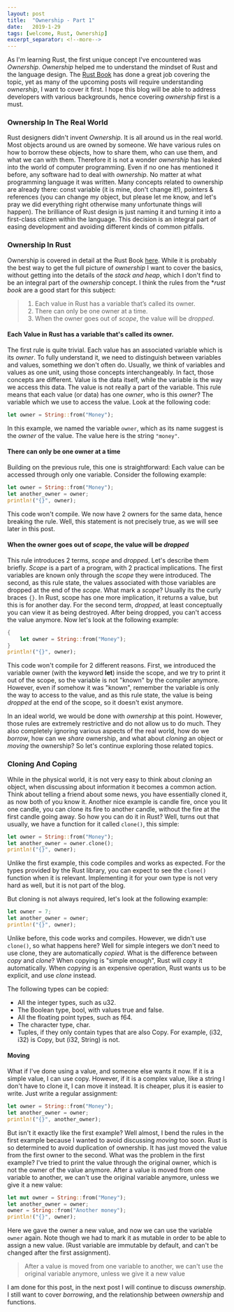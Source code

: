 ```yaml
---
layout: post
title:  "Ownership - Part 1"
date:   2019-1-29
tags: [welcome, Rust, Ownership]
excerpt_separator: <!--more-->
---
```


As I'm learning Rust, the first unique concept I've encountered was *Ownership*.  *Ownership* helped me to understand the mindset of Rust and the language design. The [Rust Book](https://doc.rust-lang.org/book/ "The Rust Book") has done a great job covering the topic, yet as many of the upcoming posts will require understanding *ownership*, I want to cover it first. I hope this blog will be able to address developers with various backgrounds, hence covering *ownership* first is a must.<!--more-->

### Ownership In The Real World

Rust designers didn't invent *Ownership*. It is all around us in the real world. Most objects around us are owned by someone. We have various rules on how to borrow these objects, how to share them, who can use them, and what we can with them. Therefore it is not a wonder *ownership* has leaked into the world of computer programming. Even if no one has mentioned it before, any software had to deal with *ownership*. No matter at what programming language it was written. Many concepts related to ownership are already there: const variable (it is mine, don't change it!), pointers & references (you can change my object, but please let me know, and let's pray we did everything right otherwise many unfortunate things will happen). The brilliance of Rust design is just naming it and turning it into a first-class citizen within the language. This decision is an integral part of easing development and avoiding different kinds of common pitfalls. 

### Ownership In Rust

Ownership is covered in detail at the Rust Book [here](https://doc.rust-lang.org/book/ch04-01-what-is-ownership.html "Ownership at Rust Book"). While it is probably the best way to get the full picture of *ownership* I want to cover the basics, without getting into the details of the *stack and heap*, which I don't find to be an integral part of the *ownership* concept. I think the rules from the **rust book* are a good start for this subject:

> 1) Each value in Rust has a variable that’s called its owner.
> 2) There can only be one owner at a time.
> 3) When the owner goes out of *scope*, the value will be *dropped*.

#### Each Value in Rust has a variable that's called its owner.
The first rule is quite trivial. Each value has an associated variable which is its *owner*. To fully understand it, we need to distinguish between variables and values, something we don't often do. Usually, we think of variables and values as one unit, using those concepts interchangeably. In fact, those concepts are different. Value is the data itself, while the variable is the way we access this data. The value is not really a part of the variable. This rule means that each value (or data) has one *owner*, who is this *owner*? The variable which we use to access the value. Look at the following code:
```rust
let owner = String::from("Money");
```
In this example, we named the variable `owner`, which as its name suggest is the *owner* of the value. The value here is the string `"money"`.  

#### There can only be one owner at a time
Building on the previous rule, this one is straightforward:
Each value can be accessed through only one variable. Consider the following example:
```rust
let owner = String::from("Money");
let another_owner = owner;
println!("{}", owner);
```

This code won't compile. We now have 2 owners for the same data, hence breaking the rule. Well, this statement is not precisely true, as we will see later in this post.

#### When the owner goes out of *scope*, the value will be *dropped*
This rule introduces 2 terms, *scope* and *dropped*. Let's describe them briefly.
*Scope* is a part of a program, with 2 practical implications. The first variables are known only through the *scope* they were introduced. The second, as this rule state, the values associated with those variables are dropped at the end of the *scope*. What mark a *scope*? Usually its the curly braces `{}`. In Rust, scope has one more implication, it returns a value, but this is for another day. For the second term, *dropped*, at least conceptually you can view it as being destroyed. After being dropped, you can't access the value anymore. Now let's look at the following example:

```rust
{
    let owner = String::from("Money");
}
println!("{}", owner);
```
This code won't compile for 2 different reasons. First, we introduced the variable owner (with the keyword **let**) inside the scope, and we try to print it out of the scope, so the variable is not "known" by the compiler anymore. However, even if somehow it was "known", remember the variable is only the way to access to the value, and as this rule state, the value is being *dropped* at the end of the scope, so it doesn't exist anymore. 

In an ideal world, we would be done with *ownership* at this point. However, those rules are extremely restrictive and do not allow us to do much. They also completely ignoring various aspects of the real world, how do we *borrow*, how can we *share* ownership, and what about *cloning* an object or *moving* the ownership? So let's continue exploring those related topics.

### Cloning And Coping
While in the physical world, it is not very easy to think about *cloning* an object, when discussing about information it becomes a common action. Think about telling a friend about some news, you have essentially cloned it, as now both of you know it. Another nice example is candle fire, once you lit one candle, you can clone its fire to another candle, without the fire at the first candle going away. So how you can do it in Rust? Well, turns out that usually, we have a function for it called `clone()`, this simple:
```rust
let owner = String::from("Money");
let another_owner = owner.clone();
println!("{}", owner);
```

Unlike the first example, this code compiles and works as expected. For the types provided by the Rust library, you can expect to see the `clone()` function when it is relevant. Implementing it for your own type is not very hard as well, but it is not part of the blog.

But cloning is not always required, let's look at the following example:
```rust
let owner = 7;
let another_owner = owner;
println!("{}", owner);
```

Unlike before, this code works and compiles. However, we didn't use `clone()`, so what happens here? Well for simple integers we don't need to use clone, they are automatically *copied*. What is the difference between *copy* and *clone*? When copying is "simple enough", Rust will *copy* it automatically. When *copying* is an expensive operation, Rust wants us to be explicit, and use *clone* instead. 

The following types can be copied:
* All the integer types, such as u32.
* The Boolean type, bool, with values true and false.
* All the floating point types, such as f64.
* The character type, char.
* Tuples, if they only contain types that are also Copy. For example, (i32, i32) is Copy, but (i32, String) is not.

#### Moving
What if I've done using a value, and someone else wants it now. If it is a simple value, I can use copy. However, if it is a complex value, like a string I don't have to clone it, I can move it instead. It is cheaper, plus it is easier to write. Just write a regular assignment:
```rust
let owner = String::from("Money");
let another_owner = owner;
println!("{}", another_owner);
```
But isn't it exactly like the first example? Well almost, I bend the rules in the first example because I wanted to avoid discussing *moving* too soon. Rust is so determined to avoid duplication of ownership. It has just moved the value from the first owner to the second. What was the problem in the first example? I've tried to print the value through the original owner, which is not the owner of the value anymore. After a value is moved from one variable to another, we can't use the original variable anymore, unless we give it a new value:
```rust
let mut owner = String::from("Money");
let another_owner = owner;
owner = String::from("Another money");
println!("{}", owner);
```

Here we gave the owner a new value, and now we can use the variable `owner` again. Note though we had to mark it as mutable in order to be able to assign a new value. (Rust variable are immutable by default, and can't be changed after the first assignment).
> After a value is moved from one variable to another, we can't use the original variable anymore, unless we give it a new value

I am done for this post, in the next post I will continue to discuss *ownership*. I still want to cover *borrowing*, and the relationship between *ownership* and functions.
